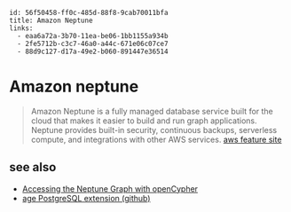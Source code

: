 ```
id: 56f50458-ff0c-485d-88f8-9cab70011bfa
title: Amazon Neptune
links:
  - eaa6a72a-3b70-11ea-be06-1bb1155a934b
  - 2fe5712b-c3c7-46a0-a44c-671e06c07ce7
  - 88d9c127-d17a-49e2-b060-891447e36514
```

# Amazon neptune

> Amazon Neptune is a fully managed database service built for the cloud that makes it easier to build and run graph applications. Neptune provides built-in security, continuous backups, serverless compute, and integrations with other AWS services.
> [aws feature site][1]

## see also

* [Accessing the Neptune Graph with openCypher][2]
* [age PostgreSQL extension (github)][3]

[1]: https://aws.amazon.com/neptune/
[2]: https://docs.aws.amazon.com/neptune/latest/userguide/access-graph-opencypher.html
[3]: https://github.com/apache/age
